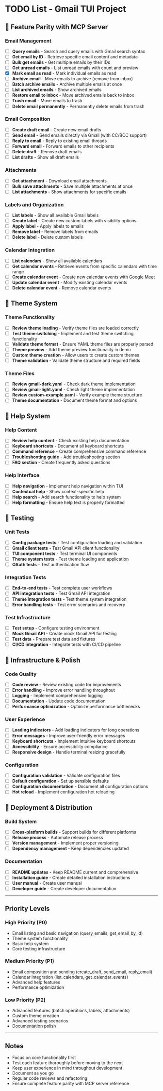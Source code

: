# TODO List - Gmail TUI Project

## 🎯 Feature Parity with MCP Server

### Email Management
- [ ] **Query emails** - Search and query emails with Gmail search syntax
- [ ] **Get email by ID** - Retrieve specific email content and metadata
- [ ] **Bulk get emails** - Get multiple emails by their IDs
- [ ] **Get unread emails** - List unread emails with count and preview
- [x] **Mark email as read** - Mark individual emails as read
- [ ] **Archive email** - Move emails to archive (remove from inbox)
- [ ] **Batch archive emails** - Archive multiple emails at once
- [ ] **List archived emails** - Show archived emails
- [ ] **Restore email to inbox** - Move archived emails back to inbox
- [ ] **Trash email** - Move emails to trash
- [ ] **Delete email permanently** - Permanently delete emails from trash

### Email Composition
- [ ] **Create draft email** - Create new email drafts
- [ ] **Send email** - Send emails directly via Gmail (with CC/BCC support)
- [ ] **Reply to email** - Reply to existing email threads
- [ ] **Forward email** - Forward emails to other recipients
- [ ] **Delete draft** - Remove draft emails
- [ ] **List drafts** - Show all draft emails

### Attachments
- [ ] **Get attachment** - Download email attachments
- [ ] **Bulk save attachments** - Save multiple attachments at once
- [ ] **List attachments** - Show attachments for specific emails

### Labels and Organization
- [ ] **List labels** - Show all available Gmail labels
- [ ] **Create label** - Create new custom labels with visibility options
- [ ] **Apply label** - Apply labels to emails
- [ ] **Remove label** - Remove labels from emails
- [ ] **Delete label** - Delete custom labels

### Calendar Integration
- [ ] **List calendars** - Show all available calendars
- [ ] **Get calendar events** - Retrieve events from specific calendars with time range
- [ ] **Create calendar event** - Create new calendar events with Google Meet
- [ ] **Update calendar event** - Modify existing calendar events
- [ ] **Delete calendar event** - Remove calendar events

## 🎨 Theme System

### Theme Functionality
- [ ] **Review theme loading** - Verify theme files are loaded correctly
- [ ] **Test theme switching** - Implement and test theme switching functionality
- [ ] **Validate theme format** - Ensure YAML theme files are properly parsed
- [ ] **Theme preview** - Add theme preview functionality in demo
- [ ] **Custom theme creation** - Allow users to create custom themes
- [ ] **Theme validation** - Validate theme structure and required fields

### Theme Files
- [ ] **Review gmail-dark.yaml** - Check dark theme implementation
- [ ] **Review gmail-light.yaml** - Check light theme implementation
- [ ] **Review custom-example.yaml** - Verify example theme structure
- [ ] **Theme documentation** - Document theme format and options

## 📖 Help System

### Help Content
- [ ] **Review help content** - Check existing help documentation
- [ ] **Keyboard shortcuts** - Document all keyboard shortcuts
- [ ] **Command reference** - Create comprehensive command reference
- [ ] **Troubleshooting guide** - Add troubleshooting section
- [ ] **FAQ section** - Create frequently asked questions

### Help Interface
- [ ] **Help navigation** - Implement help navigation within TUI
- [ ] **Contextual help** - Show context-specific help
- [ ] **Help search** - Add search functionality to help system
- [ ] **Help formatting** - Ensure help text is properly formatted

## 🧪 Testing

### Unit Tests
- [ ] **Config package tests** - Test configuration loading and validation
- [ ] **Gmail client tests** - Test Gmail API client functionality
- [ ] **TUI component tests** - Test terminal UI components
- [ ] **Theme system tests** - Test theme loading and application
- [ ] **OAuth tests** - Test authentication flow

### Integration Tests
- [ ] **End-to-end tests** - Test complete user workflows
- [ ] **API integration tests** - Test Gmail API integration
- [ ] **Theme integration tests** - Test theme system integration
- [ ] **Error handling tests** - Test error scenarios and recovery

### Test Infrastructure
- [ ] **Test setup** - Configure testing environment
- [ ] **Mock Gmail API** - Create mock Gmail API for testing
- [ ] **Test data** - Prepare test data and fixtures
- [ ] **CI/CD integration** - Integrate tests with CI/CD pipeline

## 🔧 Infrastructure & Polish

### Code Quality
- [ ] **Code review** - Review existing code for improvements
- [ ] **Error handling** - Improve error handling throughout
- [ ] **Logging** - Implement comprehensive logging
- [ ] **Documentation** - Update code documentation
- [ ] **Performance optimization** - Optimize performance bottlenecks

### User Experience
- [ ] **Loading indicators** - Add loading indicators for long operations
- [ ] **Error messages** - Improve user-friendly error messages
- [ ] **Keyboard shortcuts** - Implement intuitive keyboard shortcuts
- [ ] **Accessibility** - Ensure accessibility compliance
- [ ] **Responsive design** - Handle terminal resizing gracefully

### Configuration
- [ ] **Configuration validation** - Validate configuration files
- [ ] **Default configuration** - Set up sensible defaults
- [ ] **Configuration documentation** - Document all configuration options
- [ ] **Hot reload** - Implement configuration hot reloading

## 🚀 Deployment & Distribution

### Build System
- [ ] **Cross-platform builds** - Support builds for different platforms
- [ ] **Release process** - Automate release process
- [ ] **Version management** - Implement proper versioning
- [ ] **Dependency management** - Keep dependencies updated

### Documentation
- [ ] **README updates** - Keep README current and comprehensive
- [ ] **Installation guide** - Create detailed installation instructions
- [ ] **User manual** - Create user manual
- [ ] **Developer guide** - Create developer documentation

---

## Priority Levels

### High Priority (P0)
- Email listing and basic navigation (query_emails, get_email_by_id)
- Theme system functionality
- Basic help system
- Core testing infrastructure

### Medium Priority (P1)
- Email composition and sending (create_draft, send_email, reply_email)
- Calendar integration (list_calendars, get_calendar_events)
- Advanced help features
- Performance optimization

### Low Priority (P2)
- Advanced features (batch operations, labels, attachments)
- Custom theme creation
- Advanced testing scenarios
- Documentation polish

---

## Notes
- Focus on core functionality first
- Test each feature thoroughly before moving to the next
- Keep user experience in mind throughout development
- Document as you go
- Regular code reviews and refactoring
- Ensure complete feature parity with MCP server reference
